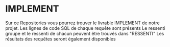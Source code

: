 # IMPLEMENT
Sur ce Repositories vous pourrez trouver le livrable IMPLEMENT de notre projet.
Les lignes de code SQL de chaque requête sont présents
Le ressenti groupe et le ressenti de chacun peuvent être trouvés dans "RESSENTI"
Les résultats des requêtes seront également disponibles
